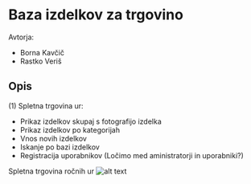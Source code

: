 # Baza izdelkov za trgovino

Avtorja:
* Borna Kavčič
* Rastko Veriš

## Opis

(1) Spletna trgovina ur:  
   
* Prikaz izdelkov skupaj s fotografijo izdelka
* Prikaz izdelkov po kategorijah
* Vnos novih izdelkov
* Iskanje po bazi izdelkov
* Registracija uporabnikov (Ločimo med aministratorji in uporabniki?)


Spletna trgovina ročnih ur
![alt text](https://github.com/rastko07/webshop/blob/master/spletna_trgovina_diagram.png)


